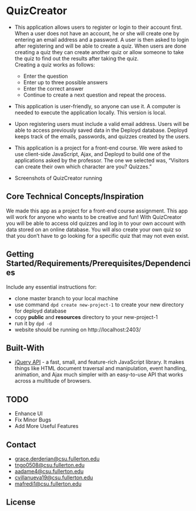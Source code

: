 # QuizCreator
+ This application allows users to register or login to their account first. When a user does not have an account, he or she will create one by entering an email address and a password. A user is then asked to login after registering and will be able to create a quiz. When users are done creating a quiz they can create another quiz or allow someone to take the quiz to find out the results after taking the quiz. </br>
Creating a quiz works as follows:
  + Enter the question
  + Enter up to three possible answers
  + Enter the correct answer
  + Continue to create a next question and repeat the process.

+ This application is user-friendly, so anyone can use it. A computer is needed to execute the application locally. This version is local.

+ Upon registering users must include a valid email address. Users will be able to access previously saved data in the Deployd database. Deployd keeps track of the emails, passwords, and quizzes created by the users.

+ This application is a project for a front-end course. We were asked to use client-side JavaScript, Ajax, and Deployd to build one of the applications asked by the professor. The one we selected was, “Visitors can create their own which character are you? Quizzes.”

+ Screenshots of QuizCreator running

## Core Technical Concepts/Inspiration
We made this app as a project for a front-end course assignment.
This app will work for anyone who wants to be creative and fun!
With QuizCreator you will be able to access old quizzes and log in to your own account with data stored on an online database. You will also create your own quiz so that you don’t have to go looking for a specific quiz that may not even exist.
## Getting Started/Requirements/Prerequisites/Dependencies
Include any essential instructions for:
+ clone master branch to your local machine
+ use command ```dpd create new-project-1``` to create your new directory for deployd database
+ copy **public** and **resources** directory to your new-project-1
+ run it by ```dpd -d```
+ website should be running on http://localhost:2403/

## Built-With
- [jQuery API](https://api.jquery.com/) - a fast, small, and feature-rich JavaScript library. It makes things like HTML document traversal and manipulation, event handling, animation, and Ajax much simpler with an easy-to-use API that works across a multitude of browsers.


## TODO
- Enhance UI
- Fix Minor Bugs
- Add More Useful Features
## Contact
- grace.derderian@csu.fullerton.edu
- tngo0508@csu.fullerton.edu
- aadame4@csu.fullerton.edu
- cvillanueva19@csu.fullerton.edu
- mafredi1@csu.fullerton.edu 
## License
